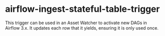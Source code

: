 # airflow-ingest-stateful-table-trigger
This trigger can be used in an Asset Watcher to activate new DAGs in Airflow 3.x. It updates each row that it yields, ensuring it is only used once.
